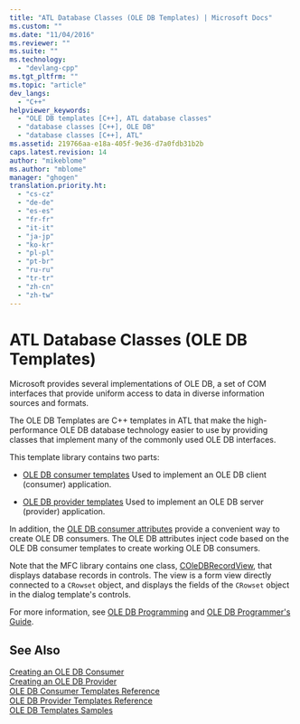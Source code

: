 ```yaml
---
title: "ATL Database Classes (OLE DB Templates) | Microsoft Docs"
ms.custom: ""
ms.date: "11/04/2016"
ms.reviewer: ""
ms.suite: ""
ms.technology: 
  - "devlang-cpp"
ms.tgt_pltfrm: ""
ms.topic: "article"
dev_langs: 
  - "C++"
helpviewer_keywords: 
  - "OLE DB templates [C++], ATL database classes"
  - "database classes [C++], OLE DB"
  - "database classes [C++], ATL"
ms.assetid: 219766aa-e18a-405f-9e36-d7a0fdb31b2b
caps.latest.revision: 14
author: "mikeblome"
ms.author: "mblome"
manager: "ghogen"
translation.priority.ht: 
  - "cs-cz"
  - "de-de"
  - "es-es"
  - "fr-fr"
  - "it-it"
  - "ja-jp"
  - "ko-kr"
  - "pl-pl"
  - "pt-br"
  - "ru-ru"
  - "tr-tr"
  - "zh-cn"
  - "zh-tw"
---
```

# ATL Database Classes (OLE DB Templates)
Microsoft provides several implementations of OLE DB, a set of COM interfaces that provide uniform access to data in diverse information sources and formats.  
  
 The OLE DB Templates are C++ templates in ATL that make the high-performance OLE DB database technology easier to use by providing classes that implement many of the commonly used OLE DB interfaces.  
  
 This template library contains two parts:  
  
-   [OLE DB consumer templates](../data/oledb/ole-db-consumer-templates-cpp.md) Used to implement an OLE DB client (consumer) application.  
  
-   [OLE DB provider templates](../data/oledb/ole-db-provider-templates-cpp.md) Used to implement an OLE DB server (provider) application.  
  
 In addition, the [OLE DB consumer attributes](../windows/ole-db-consumer-attributes.md) provide a convenient way to create OLE DB consumers. The OLE DB attributes inject code based on the OLE DB consumer templates to create working OLE DB consumers.  
  
 Note that the MFC library contains one class, [COleDBRecordView](../mfc/reference/coledbrecordview-class.md), that displays database records in controls. The view is a form view directly connected to a `CRowset` object, and displays the fields of the `CRowset` object in the dialog template's controls.  
  
 For more information, see [OLE DB Programming](../data/oledb/ole-db-programming.md) and [OLE DB Programmer's Guide](http://go.microsoft.com/fwlink/?linkid=121548).  
  
## See Also  
 [Creating an OLE DB Consumer](../data/oledb/creating-an-ole-db-consumer.md)   
 [Creating an OLE DB Provider](../data/oledb/creating-an-ole-db-provider.md)   
 [OLE DB Consumer Templates Reference](../data/oledb/ole-db-consumer-templates-reference.md)   
 [OLE DB Provider Templates Reference](../data/oledb/ole-db-provider-templates-reference.md)   
 [OLE DB Templates Samples](http://msdn.microsoft.com/en-us/08958863-0b5f-41ad-ae99-fca7440c553c)